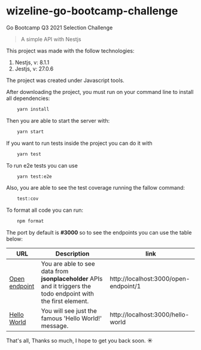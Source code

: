 # wizeline-go-bootcamp-challenge
Go Bootcamp Q3 2021 Selection Challenge 
> A simple API with Nestjs

This project was made with the follow technologies:

1. Nestjs, v: 8.1.1
2. Jestjs, v: 27.0.6

The project was created under Javascript tools.

After downloading the project, you must run on your command line to install all dependencies:

```bash 
    yarn install
```

Then you are able to start the server with:
```bash 
    yarn start
```

If you want to run tests inside the project you can do it with 
```bash 
    yarn test
```

To run e2e tests you can use
```bash 
    yarn test:e2e
```

Also, you are able to see the test coverage running the fallow command:
```bash 
    test:cov
```

To format all code you can run:
```bash 
    npm format
```

The port by default is **#3000** so to see the endpoints you can use the table below:

| URL | Description | link |
| --------------- | --------------- | --------------- |
| [Open endpoint](http://localhost:3000/open-endpoint/1) | You are able to see data from **jsonplaceholder** APIs and it triggers the todo endpoint with the first element. | http://localhost:3000/open-endpoint/1|
| [Hello World](http://localhost:3000/hello-world) | You will see just the famous 'Hello World!' message. | http://localhost:3000/hello-world |

That's all, Thanks so much, I hope to get you back soon. ☀️
